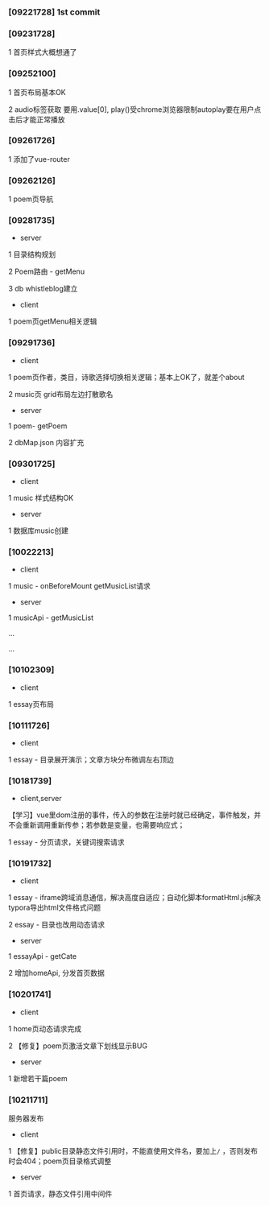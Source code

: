 ### [09221728] 1st commit

### [09231728]

1 首页样式大概想通了

### [09252100]

1 首页布局基本OK

2 audio标签获取 要用.value[0], play()受chrome浏览器限制autoplay要在用户点击后才能正常播放

### [09261726]

1 添加了vue-router

### [09262126]

1 poem页导航

### [09281735]

-  server

1 目录结构规划

2 Poem路由 - getMenu

3 db whistleblog建立

- client

1 poem页getMenu相关逻辑

### [09291736]

- client

1 poem页作者，类目，诗歌选择切换相关逻辑；基本上OK了，就差个about

2 music页 grid布局左边打散歌名

- server

1 poem- getPoem

2 dbMap.json 内容扩充

### [09301725]

- client

1 music 样式结构OK

- server

1 数据库music创建

### [10022213]

- client 

1 music - onBeforeMount getMusicList请求

- server

1 musicApi - getMusicList

...

...

### [10102309]

- client

1 essay页布局

### [10111726]

- client

1 essay - 目录展开演示；文章方块分布微调左右顶边

### [10181739]

- client,server

【学习】vue里dom注册的事件，传入的参数在注册时就已经确定，事件触发，并不会重新调用重新传参；若参数是变量，也需要响应式；

1 essay - 分页请求，关键词搜索请求

### [10191732]

- client

1 essay - iframe跨域消息通信，解决高度自适应；自动化脚本formatHtml.js解决typora导出html文件格式问题

2 essay - 目录也改用动态请求

- server

1 essayApi - getCate

2  增加homeApi, 分发首页数据

### [10201741]

- client

1 home页动态请求完成

2 【修复】poem页激活文章下划线显示BUG

- server

1 新增若干篇poem

### [10211711]

服务器发布

- client

1 【修复】public目录静态文件引用时，不能直使用文件名，要加上`/` ，否则发布时会404；poem页目录格式调整

- server

1 首页请求，静态文件引用中间件